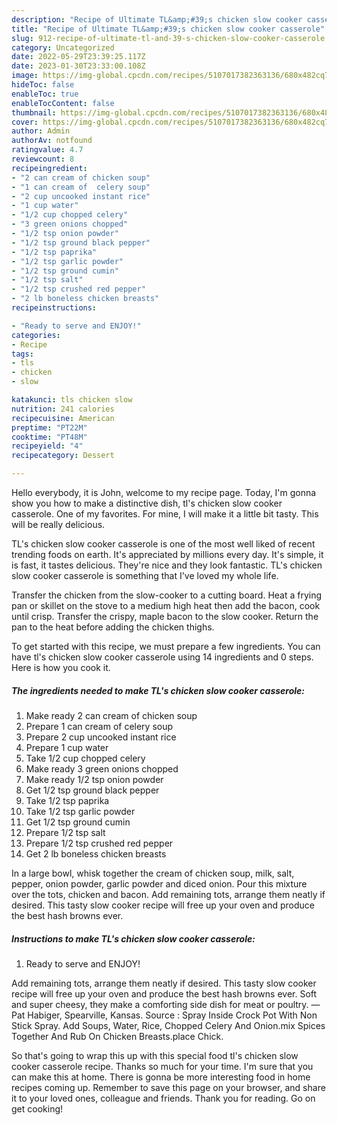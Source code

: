 ```yaml
---
description: "Recipe of Ultimate TL&amp;#39;s chicken slow cooker casserole"
title: "Recipe of Ultimate TL&amp;#39;s chicken slow cooker casserole"
slug: 912-recipe-of-ultimate-tl-and-39-s-chicken-slow-cooker-casserole
category: Uncategorized
date: 2022-05-29T23:39:25.117Z
date: 2023-01-30T23:33:00.108Z
image: https://img-global.cpcdn.com/recipes/5107017382363136/680x482cq70/tls-chicken-slow-cooker-casserole-recipe-main-photo.jpg
hideToc: false
enableToc: true
enableTocContent: false
thumbnail: https://img-global.cpcdn.com/recipes/5107017382363136/680x482cq70/tls-chicken-slow-cooker-casserole-recipe-main-photo.jpg
cover: https://img-global.cpcdn.com/recipes/5107017382363136/680x482cq70/tls-chicken-slow-cooker-casserole-recipe-main-photo.jpg
author: Admin
authorAv: notfound
ratingvalue: 4.7
reviewcount: 8
recipeingredient:
- "2 can cream of chicken soup"
- "1 can cream of  celery soup"
- "2 cup uncooked instant rice"
- "1 cup water"
- "1/2 cup chopped celery"
- "3 green onions chopped"
- "1/2 tsp onion powder"
- "1/2 tsp ground black pepper"
- "1/2 tsp paprika"
- "1/2 tsp garlic powder"
- "1/2 tsp ground cumin"
- "1/2 tsp salt"
- "1/2 tsp crushed red pepper"
- "2 lb boneless chicken breasts"
recipeinstructions:

- "Ready to serve and ENJOY!"
categories:
- Recipe
tags:
- tls
- chicken
- slow

katakunci: tls chicken slow 
nutrition: 241 calories
recipecuisine: American
preptime: "PT22M"
cooktime: "PT48M"
recipeyield: "4"
recipecategory: Dessert

---
```



Hello everybody, it is John, welcome to my recipe page. Today, I'm gonna show you how to make a distinctive dish, tl&#39;s chicken slow cooker casserole. One of my favorites. For mine, I will make it a little bit tasty. This will be really delicious.

TL&#39;s chicken slow cooker casserole is one of the most well liked of recent trending foods on earth. It's appreciated by millions every day. It's simple, it is fast, it tastes delicious. They're nice and they look fantastic. TL&#39;s chicken slow cooker casserole is something that I've loved my whole life.

Transfer the chicken from the slow-cooker to a cutting board. Heat a frying pan or skillet on the stove to a medium high heat then add the bacon, cook until crisp. Transfer the crispy, maple bacon to the slow cooker. Return the pan to the heat before adding the chicken thighs.


To get started with this recipe, we must prepare a few ingredients. You can have tl&#39;s chicken slow cooker casserole using 14 ingredients and 0 steps. Here is how you cook it.

<!--inarticleads1-->

##### The ingredients needed to make TL&#39;s chicken slow cooker casserole:

1. Make ready 2 can cream of chicken soup
1. Prepare 1 can cream of  celery soup
1. Prepare 2 cup uncooked instant rice
1. Prepare 1 cup water
1. Take 1/2 cup chopped celery
1. Make ready 3 green onions chopped
1. Make ready 1/2 tsp onion powder
1. Get 1/2 tsp ground black pepper
1. Take 1/2 tsp paprika
1. Take 1/2 tsp garlic powder
1. Get 1/2 tsp ground cumin
1. Prepare 1/2 tsp salt
1. Prepare 1/2 tsp crushed red pepper
1. Get 2 lb boneless chicken breasts


In a large bowl, whisk together the cream of chicken soup, milk, salt, pepper, onion powder, garlic powder and diced onion. Pour this mixture over the tots, chicken and bacon. Add remaining tots, arrange them neatly if desired. This tasty slow cooker recipe will free up your oven and produce the best hash browns ever. 

<!--inarticleads2-->

##### Instructions to make TL&#39;s chicken slow cooker casserole:


1. Ready to serve and ENJOY!

Add remaining tots, arrange them neatly if desired. This tasty slow cooker recipe will free up your oven and produce the best hash browns ever. Soft and super cheesy, they make a comforting side dish for meat or poultry. —Pat Habiger, Spearville, Kansas. Source : Spray Inside Crock Pot With Non Stick Spray. Add Soups, Water, Rice, Chopped Celery And Onion.mix Spices Together And Rub On Chicken Breasts.place Chick. 

So that's going to wrap this up with this special food tl&#39;s chicken slow cooker casserole recipe. Thanks so much for your time. I'm sure that you can make this at home. There is gonna be more interesting food in home recipes coming up. Remember to save this page on your browser, and share it to your loved ones, colleague and friends. Thank you for reading. Go on get cooking!
